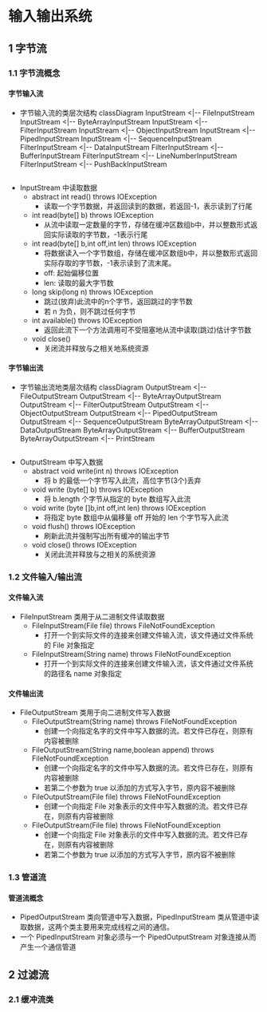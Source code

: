 <link rel="stylesheet" href="style.css">
<h1> 输入输出系统 </h1>
<h2> 1 字节流 </h2>
<h3> 1.1 字节流概念 </h3>
<h4> 字节输入流 </h4>

  - 字节输入流的类层次结构
    <!-- ```mermaid -->
    classDiagram
        InputStream <|-- FileInputStream
        InputStream <|-- ByteArrayInputStream
        InputStream <|-- FilterInputStream
        InputStream <|-- ObjectInputStream
        InputStream <|-- PipedInputStream
        InputStream <|-- SequenceInputStream
        FilterInputStream <|-- DataInputStream
        FilterInputStream <|-- BufferInputStream
        FilterInputStream <|-- LineNumberInputStream
        FilterInputStream <|-- PushBackInputStream
    ```

  - InputStream 中读取数据
    - abstract int read() throws IOException
      - 读取一个字节数据，并返回读到的数据，若返回-1，表示读到了行尾
    - int read(byte[] b) throws IOException
      - 从流中读取一定数量的字节，存储在缓冲区数组b中，并以整数形式返回实际读取的字节数，-1表示行尾
    - int read(byte[] b,int off,int len) throws IOException
      - 将数据读入一个字节数组，存储在缓冲区数组b中，并以整数形式返回实际存取的字节数，-1表示读到了流末尾。
      - off: 起始偏移位置
      - len: 读取的最大字节数
    - long skip(long n) throws IOException
      - 跳过(放弃)此流中的n个字节，返回跳过的字节数
      - 若 n 为负，则不跳过任何字节
    - int available() throws IOException
      - 返回此流下一个方法调用可不受阻塞地从流中读取(跳过)估计字节数
    - void close()
      - 关闭流并释放与之相关地系统资源

<h4> 字节输出流 </h4>

  - 字节输出流地类层次结构
    <!-- ```mermaid -->
    classDiagram
        OutputStream <|-- FileOutputStream
        OutputStream <|-- ByteArrayOutputStream
        OutputStream <|-- FilterOutputStream
        OutputStream <|-- ObjectOutputStream
        OutputStream <|-- PipedOutputStream
        OutputStream <|-- SequenceOutputStream
        ByteArrayOutputStream <|-- DataOutputStream
        ByteArrayOutputStream <|-- BufferOutputStream
        ByteArrayOutputStream <|-- PrintStream
    ```
  - OutputStream 中写入数据
    - abstract void write(int n) throws IOException
      - 将 b 的最低一个字节写入此流，高位字节(3个)丢弃
    - void write (byte[] b) throws IOException
      - 将 b.length 个字节从指定的 byte 数组写入此流
    - void write (byte []b,int off,int len) throws IOException
      - 将指定 byte 数组中从偏移量 off 开始的 len 个字节写入此流
    - void flush() throws IOException
      - 刷新此流并强制写出所有缓冲的输出字节
    - void close() throws IOException
      - 关闭此流并释放与之相关的系统资源

<h3> 1.2 文件输入/输出流 </h3>
<h4> 文件输入流 </h4>

  - FileInputStream 类用于从二进制文件读取数据
    - FileInputStream(File file) throws FileNotFoundException
      - 打开一个到实际文件的连接来创建文件输入流，该文件通过文件系统的 File 对象指定
    - FileInputStream(String name) throws FileNotFoundException
      - 打开一个到实际文件的连接来创建文件输入流，该文件通过文件系统的路径名 name 对象指定
<h4> 文件输出流 </h4>

  - FileOutputStream 类用于向二进制文件写入数据
    - FileOutputStream(String name) throws FileNotFoundException
      - 创建一个向指定名字的文件中写入数据的流。若文件已存在，则原有内容被删除
    - FileOutputStream(String name,boolean append) throws FileNotFoundException
      - 创建一个向指定名字的文件中写入数据的流。若文件已存在，则原有内容被删除
      - 若第二个参数为 true 以添加的方式写入字节，原内容不被删除
    - FileOutputStream(File file) throws FileNotFoundException
      - 创建一个向指定 File 对象表示的文件中写入数据的流。若文件已存在，则原有内容被删除
    - FileOutputStream(File file) throws FileNotFoundException
      - 创建一个向指定 File 对象表示的文件中写入数据的流。若文件已存在，则原有内容被删除
      - 若第二个参数为 true 以添加的方式写入字节，原内容不被删除

<h3> 1.3 管道流 </h3>
<h4> 管道流概念 </h4>

  - PipedOutputStream 类向管道中写入数据，PipedInputStream 类从管道中读取数据，这两个类主要用来完成线程之间的通信。
  - 一个 PipedInputStream 对象必须与一个 PipedOutputStream 对象连接从而产生一个通信管道

<h2> 2 过滤流 </h2>
<h3> 2.1 缓冲流类 </h3>
<h4>  </h4>